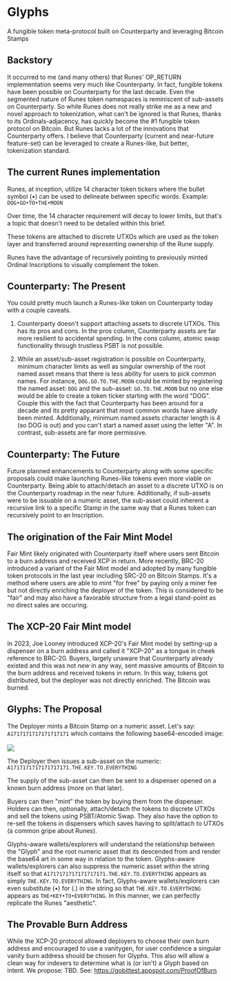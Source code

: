 # Glyphs
A fungible token meta-protocol built on Counterparty and leveraging Bitcoin Stamps

## Backstory

It occurred to me (and many others) that Runes' OP_RETURN implementation seems very much like Counterparty. In fact, fungible tokens have been possible on Counterparty for the last decade. Even the segmented nature of Runes token namespaces is reminiscent of sub-assets on Counterparty. So while Runes does not really strike me as a new and novel approach to tokenization, what can't be ignored is that Runes, thanks to its Ordinals-adjacency, has quickly become the #1 fungible token protocol on Bitcoin. But Runes lacks a lot of the innovations that Counterparty offers. I believe that Counterparty (current and near-future feature-set) can be leveraged to create a Runes-like, but better, tokenization standard.

## The current Runes implementation

Runes, at inception, utilize 14 character token tickers where the bullet symbol (•) can be used to delineate between specific words. Example: <code>DOG•GO•TO•THE•MOON</code>

Over time, the 14 character requirement will decay to lower limits, but that's a topic that doesn't need to be detailed within this brief.

These tokens are attached to discrete UTXOs which are used as the token layer and transferred around representing ownership of the Rune supply.

Runes have the advantage of recursively pointing to previously minted Ordinal Inscriptions to visually complement the token.

## Counterparty: The Present

You could pretty much launch a Runes-like token on Counterparty today with a couple caveats.

1) Counterparty doesn't support attaching assets to discrete UTXOs. This has its pros and cons. In the pros column, Counterparty assets are far more resilient to accidental spending. In the cons column, atomic swap functionality through trustless PSBT is not possible.

2) While an asset/sub-asset registration is possible on Counterparty, minimum character limits as well as singular ownership of the root named asset means that there is less ability for users to pick common names. For instance, <code>DOG.GO.TO.THE.MOON</code> could be minted by registering the named asset: <code>DOG</code> and the sub-asset: <code>GO.TO.THE.MOON</code> but no one else would be able to create a token ticker starting with the word "DOG". Couple this with the fact that Counterparty has been around for a decade and its pretty apparant that most common words have already been minted. Additionally, minimum named assets character length is 4 (so DOG is out) and you can't start a named asset using the letter "A". In contrast, sub-assets are far more permissive.

## Counterparty: The Future

Future planned enhancements to Counterparty along with some specific proposals could make launching Runes-like tokens even more viable on Counterparty. Being able to attach/detach an asset to a discrete UTXO is on the Counterparty roadmap in the near future. Additionally, if sub-assets were to be issuable on a numeric asset, the sub-asset could inherent a recursive link to a specific Stamp in the same way that a Runes token can recursively point to an Inscription.

## The origination of the Fair Mint Model

Fair Mint likely originated with Counterparty itself where users sent Bitcoin to a burn address and received XCP in return. More recently, BRC-20 introduced a variant of the Fair Mint model and adopted by many fungible token protocols in the last year including SRC-20 on Bitcoin Stamps. It's a method where users are able to mint "for free" by paying only a miner fee but not directly enriching the deployer of the token. This is considered to be "fair" and may also have a favorable structure from a legal stand-point as no direct sales are occuring.

## The XCP-20 Fair Mint model

In 2023, Joe Looney introduced XCP-20's Fair Mint model by setting-up a dispenser on a burn address and called it "XCP-20" as a tongue in cheek reference to BRC-20. Buyers, largely unaware that Counterparty already existed and this was not *new* in any way, sent massive amounts of Bitcoin to the burn address and received tokens in return. In this way, tokens got distributed, but the deployer was not directly enriched. The Bitcoin was burned.

## Glyphs: The Proposal

The Deployer mints a Bitcoin Stamp on a numeric asset. Let's say: <code>A1717171717171717171</code> which contains the following base64-encoded image:<br><br>
<img src="https://stampchain.io/stamps/0dd5fb27837c8eff55321cecebfbddeb0a2f3136a4f82086568f4b0a0b8a0ed9.gif">

The Deployer then issues a sub-asset on the numeric: <code>A1717171717171717171.THE.KEY.TO.EVERYTHING</code>

The supply of the sub-asset can then be sent to a dispenser opened on a known burn address (more on that later). 

Buyers can then "mint" the token by buying them from the dispenser. Holders can then, optionally, attach/detach the tokens to discrete UTXOs and sell the tokens using PSBT/Atomic Swap. They also have the option to re-sell the tokens in dispensers which saves having to split/attach to UTXOs (a common gripe about Runes).

Glyphs-aware wallets/explorers will understand the relationship between the "Glyph" and the root numeric asset that its descended from and render the base64 art in some way in relation to the token. Glyphs-aware wallets/explorers can also suppress the numeric asset within the string itself so that <code>A1717171717171717171.THE.KEY.TO.EVERYTHING</code> appears as simply <code>THE.KEY.TO.EVERYTHING</code>. In fact, Glyphs-aware wallets/explorers can even substitute (•) for (.) in the string so that <code>THE.KEY.TO.EVERYTHING</code> appears as <code>THE•KEY•TO•EVERYTHING</code>. In this manner, we can perfectly replicate the Runes "aesthetic".

## The Provable Burn Address

While the XCP-20 protocol allowed deployers to choose their own burn address and encouraged to use a vanitygen, for user confidence a singular vanity burn address should be chosen for Glyphs. This also will allow a clean way for indexers to determine what is (or isn't) a Glyph based on intent. We propose: TBD. See: https://gobittest.appspot.com/ProofOfBurn
